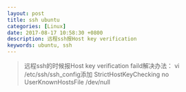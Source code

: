 ```yaml
---
layout: post
title: ssh ubuntu
categories: [Linux]
date: 2017-08-17 10:58:30 +0800
description: 远程ssh报Host key verification
keywords: ubuntu, ssh
---
```


>远程ssh的时候报Host key verification faild解决办法：
vi /etc/ssh/ssh_config添加
StrictHostKeyChecking no
UserKnownHostsFile /dev/null
